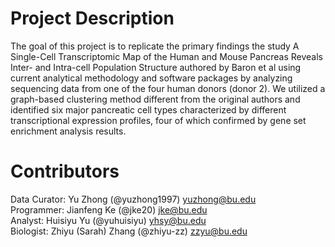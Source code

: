 # Project Description
The goal of this project is to replicate the primary findings the study A Single-Cell Transcriptomic Map of the Human and Mouse Pancreas Reveals Inter- and Intra-cell Population Structure authored by Baron et al using current analytical methodology and software packages by analyzing sequencing data from one of the four human donors (donor 2). We utilized a graph-based clustering method different from the original authors and identified six major pancreatic cell types characterized by different transcriptional expression profiles, four of which confirmed by gene set enrichment analysis results. 


# Contributors
Data Curator: Yu Zhong (@yuzhong1997) yuzhong@bu.edu<br/>
Programmer: Jianfeng Ke (@jke20) jke@bu.edu<br/>
Analyst: Huisiyu Yu (@yuhuisiyu) yhsy@bu.edu<br/>
Biologist: Zhiyu (Sarah) Zhang (@zhiyu-zz) zzyu@bu.edu<br/>

